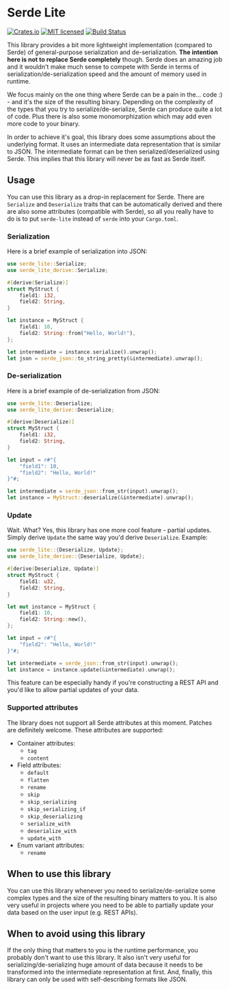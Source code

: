 # Serde Lite

[![Crates.io][crates-badge]][crates-url]
[![MIT licensed][license-badge]][license-url]
[![Build Status][build-badge]][build-url]

[crates-badge]: https://img.shields.io/crates/v/serde-lite
[crates-url]: https://crates.io/crates/serde-lite
[license-badge]: https://img.shields.io/crates/l/serde-lite
[license-url]: https://github.com/operutka/serde-lite/blob/master/LICENSE
[build-badge]: https://travis-ci.org/operutka/serde-lite.svg?branch=master
[build-url]: https://travis-ci.org/operutka/serde-lite

This library provides a bit more lightweight implementation (compared to Serde)
of general-purpose serialization and de-serialization. **The intention here is
not to replace Serde completely** though. Serde does an amazing job and it
wouldn't make much sense to compete with Serde in terms of
serialization/de-serialization speed and the amount of memory used in runtime.

We focus mainly on the one thing where Serde can be a pain in the... code :) -
and it's the size of the resulting binary. Depending on the complexity of the
types that you try to serialize/de-serialize, Serde can produce quite a lot of
code. Plus there is also some monomorphization which may add even more code to
your binary.

In order to achieve it's goal, this library does some assumptions about the
underlying format. It uses an intermediate data representation that is similar
to JSON. The intermediate format can be then serialized/deserialized using
Serde. This implies that this library will never be as fast as Serde itself.

## Usage

You can use this library as a drop-in replacement for Serde. There are
`Serialize` and `Deserialize` traits that can be automatically derived and
there are also some attributes (compatible with Serde), so all you really have
to do is to put `serde-lite` instead of `serde` into your `Cargo.toml`.

### Serialization

Here is a brief example of serialization into JSON:
```rust
use serde_lite::Serialize;
use serde_lite_derive::Serialize;

#[derive(Serialize)]
struct MyStruct {
    field1: i32,
    field2: String,
}

let instance = MyStruct {
    field1: 10,
    field2: String::from("Hello, World!"),
};

let intermediate = instance.serialize().unwrap();
let json = serde_json::to_string_pretty(&intermediate).unwrap();
```

### De-serialization

Here is a brief example of de-serialization from JSON:
```rust
use serde_lite::Deserialize;
use serde_lite_derive::Deserialize;

#[derive(Deserialize)]
struct MyStruct {
    field1: i32,
    field2: String,
}

let input = r#"{
    "field1": 10,
    "field2": "Hello, World!"
}"#;

let intermediate = serde_json::from_str(input).unwrap();
let instance = MyStruct::deserialize(&intermediate).unwrap();
```

### Update

Wait. What? Yes, this library has one more cool feature - partial updates.
Simply derive `Update` the same way you'd derive `Deserialize`. Example:
```rust
use serde_lite::{Deserialize, Update};
use serde_lite_derive::{Deserialize, Update};

#[derive(Deserialize, Update)]
struct MyStruct {
    field1: u32,
    field2: String,
}

let mut instance = MyStruct {
    field1: 10,
    field2: String::new(),
};

let input = r#"{
    "field2": "Hello, World!"
}"#;

let intermediate = serde_json::from_str(input).unwrap();
let instance = instance.update(&intermediate).unwrap();
```

This feature can be especially handy if you're constructing a REST API and
you'd like to allow partial updates of your data.

### Supported attributes

The library does not support all Serde attributes at this moment. Patches are
definitely welcome. These attributes are supported:

* Container attributes:
    * `tag`
    * `content`
* Field attributes:
    * `default`
    * `flatten`
    * `rename`
    * `skip`
    * `skip_serializing`
    * `skip_serializing_if`
    * `skip_deserializing`
    * `serialize_with`
    * `deserialize_with`
    * `update_with`
* Enum variant attributes:
    * `rename`

## When to use this library

You can use this library whenever you need to serialize/de-serialize some
complex types and the size of the resulting binary matters to you. It is also
very useful in projects where you need to be able to partially update your data
based on the user input (e.g. REST APIs).

## When to avoid using this library

If the only thing that matters to you is the runtime performance, you probably
don't want to use this library. It also isn't very useful for
serializing/de-serializing huge amount of data because it needs to be
transformed into the intermediate representation at first. And, finally, this
library can only be used with self-describing formats like JSON.
